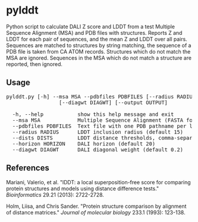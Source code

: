 # pylddt

Python script to calculate DALI Z score and LDDT from a test Multiple Sequence Alignment (MSA) and PDB files with structures. 
Reports Z and LDDT for each pair of sequences, and the mean Z and LDDT over all pairs. Sequences are matched to structures by
string matching, the sequence of a PDB file is taken from CA ATOM records. Structures which do not match the MSA are
ignored. Sequences in the MSA which do not match a structure are reported, then ignored.

## Usage 
<pre>
pylddt.py [-h] --msa MSA --pdbfiles PDBFILES [--radius RADIUS] [--dists DISTS] [--horizon HORIZON]
                 [--diagwt DIAGWT] [--output OUTPUT]

  -h, --help           show this help message and exit
  --msa MSA            Multiple Sequence Alignment (FASTA format)
  --pdbfiles PDBFILES  Text file with one PDB pathname per line
  --radius RADIUS      LDDT inclusion radius (default 15)
  --dists DISTS        LDDT distance thresholds, comma-separated (default 0.5,1,2,4)
  --horizon HORIZON    DALI horizon (default 20)
  --diagwt DIAGWT      DALI diagonal weight (default 0.2)
</pre>

## References

Mariani, Valerio, et al. "lDDT: a local superposition-free score for comparing protein structures and models using distance difference tests." <i>Bioinformatics</i> 29.21 (2013): 2722-2728.

Holm, Liisa, and Chris Sander. "Protein structure comparison by alignment of distance matrices." <i>Journal of molecular biology</i> 233.1 (1993): 123-138.
